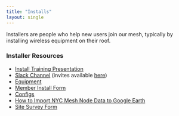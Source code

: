 ```yaml
---
title: "Installs"
layout: single
---
```


Installers are people who help new users join our mesh, typically by installing wireless equipment on their roof.

### Installer Resources

*   [Install Training Presentation](https://docs.google.com/presentation/d/1Y0bafeH7h9SuAOrUSC_WHOnA7q-rLGTD0OOOmZLBETg/edit?usp=sharing)
*   [Slack Channel](https://nycmesh.slack.com/app_redirect?channel=install) (invites available [here](http://slack.nycmesh.net/))
*   [Equipment](/installs/equipment)
*   [Member Install Form](/installs/memberform)
*   [Configs](/hardware/config/)
*   [How to Import NYC Mesh Node Data to Google Earth](https://nycmesh.slack.com/files/U51M5UP6F/F5VEK2UCR/nycmesh-google-earth-kml-howto.m4v)
*   [Site Survey Form](https://goo.gl/forms/nq1UXX3UHPaGAZLy1)
